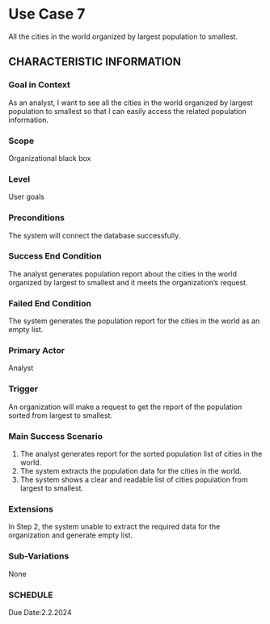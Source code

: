 # Use Case 7
All the cities in the world organized by largest population to smallest.
## CHARACTERISTIC INFORMATION
### Goal in Context
As an analyst, I want to see all the cities in the world organized by largest population to smallest so that I can easily access the related population information.
### Scope
Organizational black box
### Level
User goals
### Preconditions
The system will connect the database successfully.
### Success End Condition
The analyst generates population report about the cities in the world organized by largest to smallest and it meets the organization’s request.
### Failed End Condition
The system generates the population report for the cities in the world as an empty list.
### Primary Actor
Analyst
### Trigger
An organization will make a request to get the report of the population sorted from largest to smallest.
### Main Success Scenario
1.  The analyst generates report for the sorted population list of cities in the world.
2.  The system extracts the population data for the cities in the world.
3.  The system shows a clear and readable list of cities population from largest to smallest.
### Extensions
In Step 2, the system unable to extract the required data for the organization and generate empty list.
### Sub-Variations
None
### SCHEDULE
Due Date:2.2.2024
